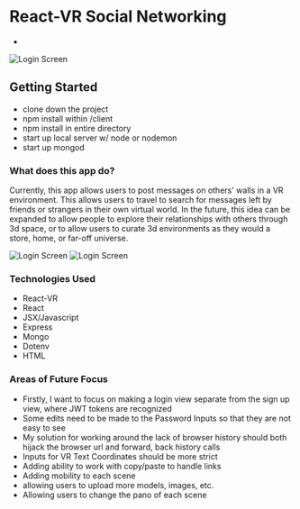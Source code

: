 # React-VR Social Networking
-

![Login Screen](https://i.imgur.com/U8vLTh5.jpg)
## Getting Started
- clone down the project
- npm install within /client
- npm install in entire directory
- start up local server w/ node or nodemon
- start up mongod

### What does this app do?
Currently, this app allows users to post messages on others' walls in a VR environment. This allows users to travel to search for messages left by friends or strangers in their own virtual world.
In the future, this idea can be expanded to allow people to explore their relationships with others through 3d space, or to allow users to curate 3d environments as they would a store, home, or far-off universe.

![Login Screen](https://i.imgur.com/KIBkHYe.jpg)
![Login Screen](https://i.imgur.com/6Ua5Rcx.png)

### Technologies Used
- React-VR
- React
- JSX/Javascript
- Express
- Mongo
- Dotenv
- HTML

### Areas of Future Focus
- Firstly, I want to focus on making a login view separate from the sign up view, where JWT tokens are recognized
- Some edits need to be made to the Password Inputs so that they are not easy to see
- My solution for working around the lack of browser history should both hijack the browser url and forward, back history calls
- Inputs for VR Text Coordinates should be more strict
- Adding ability to work with copy/paste to handle links
- Adding mobility to each scene
- allowing users to upload more models, images, etc.
- Allowing users to change the pano of each scene

